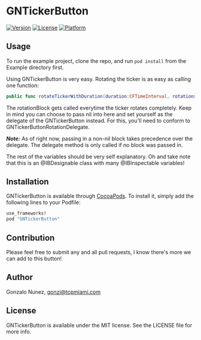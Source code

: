 # GNTickerButton

[![Version](https://img.shields.io/cocoapods/v/GNTickerButton.svg?style=flat)](http://cocoapods.org/pods/GNTickerButton)
[![License](https://img.shields.io/cocoapods/l/GNTickerButton.svg?style=flat)](http://cocoapods.org/pods/GNTickerButton)
[![Platform](https://img.shields.io/cocoapods/p/GNTickerButton.svg?style=flat)](http://cocoapods.org/pods/GNTickerButton)

## Usage

To run the example project, clone the repo, and run `pod install` from the Example directory first.

Using GNTickerButton is very easy. Rotating the ticker is as easy as calling one function:

```swift
public func rotateTickerWithDuration(duration:CFTimeInterval, rotations repeatCount:Int = 1, rotationBlock: (Void -> Void)?) {
```

The rotationBlock gets called everytime the ticker rotates completely. Keep in mind you can choose to pass nil into here and set yourself as the delegate of the GNTickerButton instead. For this, you'll need to conform to GNTickerButtonRotationDelegate.

**_Note:_** As of right now, passing in a non-nil block takes precedence over the delegate. The delegate method is only called if no block was passed in.

The rest of the variables should be very self explanatory. Oh and take note that this is an @IBDesignable class with many @IBInspectable variables!

## Installation

GNTickerButton is available through [CocoaPods](http://cocoapods.org). 
To install it, simply add the following lines to your Podfile:

```ruby
use_frameworks!
pod "GNTickerButton"
```

## Contribution

Please feel free to submit any and all pull requests, I know there's more we can add to this button! 

## Author

Gonzalo Nunez, gonzi@tcpmiami.com

## License

GNTickerButton is available under the MIT license. See the LICENSE file for more info.
